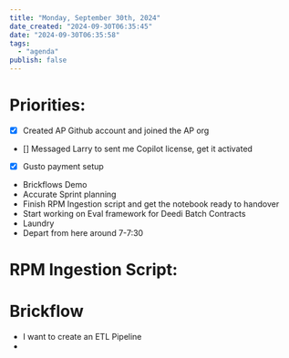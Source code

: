 ```yaml
---
title: "Monday, September 30th, 2024"
date_created: "2024-09-30T06:35:45"
date: "2024-09-30T06:35:58"
tags:
  - "agenda"
publish: false
---
```


# Priorities: 
  - [x] Created AP Github account and joined the AP org
  - [] Messaged Larry to sent me Copilot license, get it activated 
  - [x] Gusto payment setup
  - Brickflows Demo
  - Accurate Sprint planning
  - Finish RPM Ingestion script and get the notebook ready to handover 
  - Start working on Eval framework for Deedi Batch Contracts
  - Laundry
  - Depart from here around 7-7:30

# RPM Ingestion Script:

# Brickflow
- I want to create an ETL Pipeline
-
